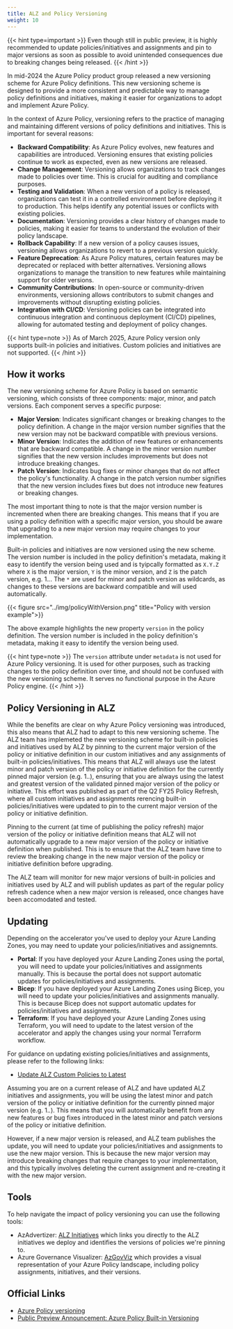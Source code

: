 ```yaml
---
title: ALZ and Policy Versioning
weight: 10
---
```


{{< hint type=important >}}
Even though still in public preview, it is highly recommended to update policies/initiatives and assignments and pin to major versions as soon as possible to avoid unintended consequences due to breaking changes being released.
{{< /hint >}}

In mid-2024 the Azure Policy product group released a new versioning scheme for Azure Policy definitions. This new versioning scheme is designed to provide a more consistent and predictable way to manage policy definitions and initiatives, making it easier for organizations to adopt and implement Azure Policy.

In the context of Azure Policy, versioning refers to the practice of managing and maintaining different versions of policy definitions and initiatives. This is important for several reasons:

- **Backward Compatibility**: As Azure Policy evolves, new features and capabilities are introduced. Versioning ensures that existing policies continue to work as expected, even as new versions are released.
- **Change Management**: Versioning allows organizations to track changes made to policies over time. This is crucial for auditing and compliance purposes.
- **Testing and Validation**: When a new version of a policy is released, organizations can test it in a controlled environment before deploying it to production. This helps identify any potential issues or conflicts with existing policies.
- **Documentation**: Versioning provides a clear history of changes made to policies, making it easier for teams to understand the evolution of their policy landscape.
- **Rollback Capability**: If a new version of a policy causes issues, versioning allows organizations to revert to a previous version quickly.
- **Feature Deprecation**: As Azure Policy matures, certain features may be deprecated or replaced with better alternatives. Versioning allows organizations to manage the transition to new features while maintaining support for older versions.
- **Community Contributions**: In open-source or community-driven environments, versioning allows contributors to submit changes and improvements without disrupting existing policies.
- **Integration with CI/CD**: Versioning policies can be integrated into continuous integration and continuous deployment (CI/CD) pipelines, allowing for automated testing and deployment of policy changes.

{{< hint type=note >}}
As of March 2025, Azure Policy version only supports built-in policies and initiatives. Custom policies and initiatives are not supported.
{{< /hint >}}

## How it works

The new versioning scheme for Azure Policy is based on semantic versioning, which consists of three components: major, minor, and patch versions. Each component serves a specific purpose:

- **Major Version**: Indicates significant changes or breaking changes to the policy definition. A change in the major version number signifies that the new version may not be backward compatible with previous versions.
- **Minor Version**: Indicates the addition of new features or enhancements that are backward compatible. A change in the minor version number signifies that the new version includes improvements but does not introduce breaking changes.
- **Patch Version**: Indicates bug fixes or minor changes that do not affect the policy's functionality. A change in the patch version number signifies that the new version includes fixes but does not introduce new features or breaking changes.

The most important thing to note is that the major version number is incremented when there are breaking changes. This means that if you are using a policy definition with a specific major version, you should be aware that upgrading to a new major version may require changes to your implementation. 

Built-in policies and initiatives are now versioned using the new scheme. The version number is included in the policy definition's metadata, making it easy to identify the version being used and is tyipcally formatted as `X.Y.Z` where `X` is the major version, `Y` is the minor version, and `Z` is the patch version, e.g. 1.*.*. The `*` are used for minor and patch version as wildcards, as changes to these versions are backward compatible and will used automatically.

{{< figure src="../img/policyWithVersion.png" title="Policy with version example">}}

The above example highlights the new property `version` in the policy definition. The version number is included in the policy definition's metadata, making it easy to identify the version being used.

{{< hint type=note >}}
The `version` attribute under `metadata` is not used for Azure Policy versioning. It is used for other purposes, such as tracking changes to the policy definition over time, and should not be confused with the new versioning scheme. It serves no functional purpose in the Azure Policy engine.
{{< /hint >}}

## Policy Versioning in ALZ

While the benefits are clear on why Azure Policy versioning was introduced, this also means that ALZ had to adapt to this new versioning scheme. The ALZ team has implemeted the new versioning scheme for built-in policies and initiatives used by ALZ by pinning to the current major version of the policy or initiative definition in our custom initiatives and any assignments of built-in policies/initiatives. This means that ALZ will always use the latest minor and patch version of the policy or initiative definition for the currently pinned major version (e.g. 1.*.*), ensuring that you are always using the latest and greatest version of the validated pinned major version of the policy or initiative. This effort was published as part of the Q2 FY25 Policy Refresh, where all custom initiatives and assignments rerencing built-in policies/initiatives were updated to pin to the current major version of the policy or initiative definition.

Pinning to the current (at time of publishing the policy refresh) major version of the policy or initiative definition means that ALZ will not automatically upgrade to a new major version of the policy or initiative definition when published. This is to ensure that the ALZ team have time to review the breaking change in the new major version of the policy or initiative definition before upgrading.

The ALZ team will monitor for new major versions of built-in policies and initiatives used by ALZ and will publish updates as part of the regular policy refresh cadence when a new major version is released, once changes have been accomodated and tested.

## Updating

Depending on the accelerator you've used to deploy your Azure Landing Zones, you may need to update your policies/initiatives and assignemnts. 

- **Portal**: If you have deployed your Azure Landing Zones using the portal, you will need to update your policies/initiatives and assignments manually. This is because the portal does not support automatic updates for policies/initiatives and assignments.
- **Bicep**: If you have deployed your Azure Landing Zones using Bicep, you will need to update your policies/initiatives and assignments manually. This is because Bicep does not support automatic updates for policies/initiatives and assignments.
- **Terraform**: If you have deployed your Azure Landing Zones using Terraform, you will need to update to the latest version of the accelerator and apply the changes using your normal Terraform workflow.

For guidance on updating existing policies/initiatives and assignments, please refer to the following links:

- [Update ALZ Custom Policies to Latest](https://github.com/Azure/Enterprise-Scale/wiki/Update-ALZ-Custom-Policies-to-Latest)

Assuming you are on a current release of ALZ and have updated ALZ initiatives and assignments, you will be using the latest minor and patch version of the policy or initiative definition for the currently pinned major version (e.g. 1.*.*). This means that you will automatically benefit from any new features or bug fixes introduced in the latest minor and patch versions of the policy or initiative definition.

However, if a new major version is released, and ALZ team publishes the update, you will need to update your policies/initiatives and assignments to use the new major version. This is because the new major version may introduce breaking changes that require changes to your implementation, and this typically involves deleting the current assignment and re-creating it with the new major version.

## Tools

To help navigate the impact of policy versioning you can use the following tools:

- AzAdvertizer: [ALZ Initiatives](https://www.azadvertizer.net/azpolicyinitiativesadvertizer_all.html#%7B%22col_12%22%3A%7B%22flt%22%3A%22ALZ%22%7D%7D) which links you directly to the ALZ initiatives we deploy and identifies the versions of policies we're pinning to.
- Azure Governance Visualizer: [AzGovViz](https://github.com/Azure/Azure-Governance-Visualizer-Accelerator) which provides a visual representation of your Azure Policy landscape, including policy assignments, initiatives, and their versions.

## Official Links

- [Azure Policy versioning](https://learn.microsoft.com/en-us/azure/governance/policy/concepts/definition-structure-basics#version-preview)
- [Public Preview Announcement: Azure Policy Built-in Versioning](https://techcommunity.microsoft.com/blog/azuregovernanceandmanagementblog/public-preview-announcement-azure-policy-built-in-versioning/4186105)